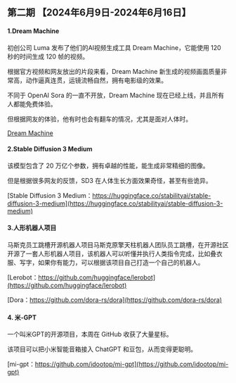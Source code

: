 ## 第二期 【2024年6月9日-2024年6月16日】

#### 1.Dream Machine

初创公司 Luma 发布了他们的AI视频生成工具 Dream Machine，它能使用 120 秒的时间生成 120 帧的视频。

根据官方视频和网友放出的片段来看，Dream Machine 新生成的视频画面质量非常高，动作逼真连贯，运镜流畅自然，拥有电影级的效果。

不同于 OpenAI Sora 的一直不开放，Dream Machine 现在已经上线，并且所有人都能免费体验。

但根据网友的体验，他有时也会有翻车的情况，尤其是面对人体时。

[Dream Machine](https://lumalabs.ai/dream-machine)

#### 2.Stable Diffusion 3 Medium

该模型包含了 20 万亿个参数，拥有卓越的性能，能生成非常精细的图像。

但是根据很多网友的反馈，SD3 在人体生长方面效果奇怪，甚至有些诡异。

[Stable Diffusion 3 Medium：https://huggingface.co/stabilityai/stable-diffusion-3-medium](https://huggingface.co/stabilityai/stable-diffusion-3-medium)

#### 3.人形机器人项目

马斯克员工跳槽开源机器人项目马斯克原擎天柱机器人团队员工跳槽，在开源社区开源了一套人形机器人项目，该机器人可以听懂并执行人类指令完成，比如叠衣服、写字，如果你有能力，可以根据该项目自己打造一个自己的机器人。

[Lerobot：https://github.com/huggingface/lerobot](https://github.com/huggingface/lerobot)

[Dora：https://github.com/dora-rs/dora](https://github.com/dora-rs/dora)

#### 4. 米-GPT

一个叫米GPT的开源项目，本周在 GitHub 收获了大量星标。

该项目可以把小米智能音箱接入 ChatGPT 和豆包，从而变得更聪明。

[mi-gpt：https://github.com/idootop/mi-gpt](https://github.com/idootop/mi-gpt)

